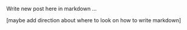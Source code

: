 <!--Greymatter
{
  "name": "testing new star to finish",
  "description": "will tell if works",
  "createDate": "Monday, August 14th 2017, 11:46:50 pm",
  "updateDate": "Monday, August 14th 2017, 11:46:50 pm",
  "slug": "testing-new-star-to-finish",
  "file": "/blog-markdown/1502772410968-testing-new-star-to-finish.md"
}
-->

Write new post here in markdown ...

[maybe add direction about where to look on how to write markdown]

